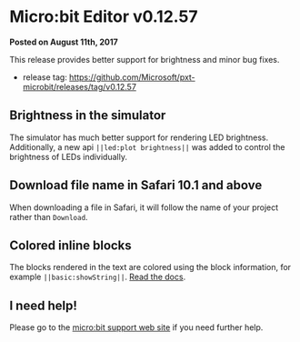 # Micro:bit Editor v0.12.57

**Posted on August 11th, 2017**

This release provides better support for brightness and minor bug fixes.

* release tag: https://github.com/Microsoft/pxt-microbit/releases/tag/v0.12.57

## Brightness in the simulator

The simulator has much better support for rendering LED brightness. Additionally, a new api ``||led:plot brightness||`` was added to control the brightness of LEDs individually.

## Download file name in Safari 10.1 and above

When downloading a file in Safari, it will follow the name of your project rather than ``Download``.

## Colored inline blocks

The blocks rendered in the text are colored using the block information, for example ``||basic:showString||``. [Read the docs](/writing-docs/macros#inlineblocks).

## I need help!

Please go to the [micro:bit support web site](https://support.microbit.org/support/home) if you need further help.
